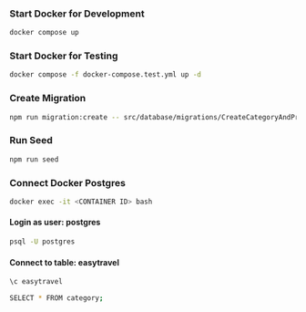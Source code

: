 ### Start Docker for Development

```bash
docker compose up
```

### Start Docker for Testing

```bash
docker compose -f docker-compose.test.yml up -d
```

### Create Migration

```bash
npm run migration:create -- src/database/migrations/CreateCategoryAndProduct
```

### Run Seed

```bash
npm run seed
```

### Connect Docker Postgres

```bash
docker exec -it <CONTAINER ID> bash
```

#### Login as user: postgres

```bash
psql -U postgres
```

#### Connect to table: easytravel

```bash
\c easytravel
```

```bash
SELECT * FROM category;
```
